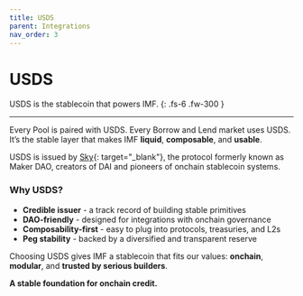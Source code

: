 ```yaml
---
title: USDS
parent: Integrations
nav_order: 3
---
```


# USDS

USDS is the stablecoin that powers IMF.
{: .fs-6 .fw-300 }

---

Every Pool is paired with USDS. Every Borrow and Lend market uses USDS. It’s the stable layer that makes IMF **liquid**, **composable**, and **usable**.

USDS is issued by [Sky](https://sky.money){: target="_blank"}, the protocol formerly known as Maker DAO, creators of DAI and pioneers of onchain stablecoin systems.

### Why USDS?

- **Credible issuer** - a track record of building stable primitives  
- **DAO-friendly** - designed for integrations with onchain governance  
- **Composability-first** - easy to plug into protocols, treasuries, and L2s  
- **Peg stability** - backed by a diversified and transparent reserve

Choosing USDS gives IMF a stablecoin that fits our values: **onchain**, **modular**, and **trusted by serious builders**.

**A stable foundation for onchain credit.**